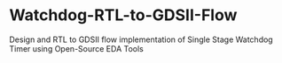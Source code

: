 # Watchdog-RTL-to-GDSII-Flow
Design and RTL to GDSII flow implementation of Single Stage Watchdog Timer using Open-Source EDA Tools
